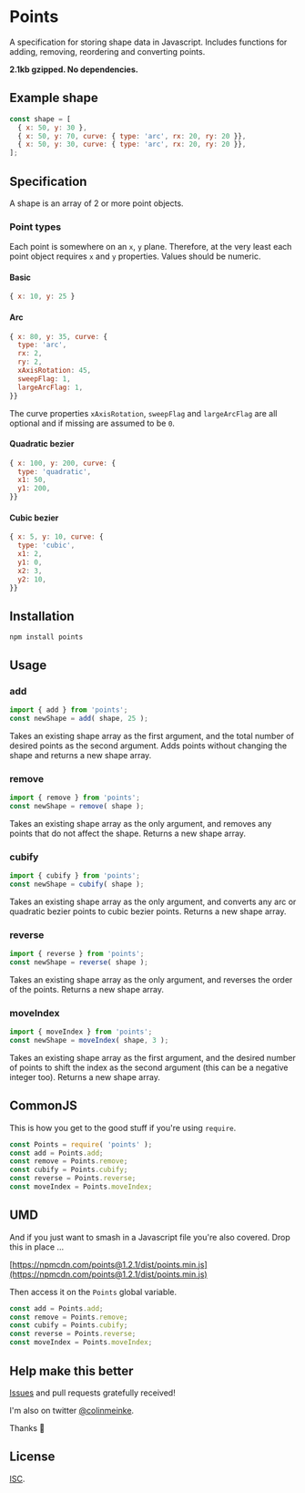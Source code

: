 # Points

A specification for storing shape data in Javascript. Includes
functions for adding, removing, reordering and converting
points.

**2.1kb gzipped. No dependencies.**

## Example shape

```js
const shape = [
  { x: 50, y: 30 },
  { x: 50, y: 70, curve: { type: 'arc', rx: 20, ry: 20 }},
  { x: 50, y: 30, curve: { type: 'arc', rx: 20, ry: 20 }},
];
```

## Specification

A shape is an array of 2 or more point objects.

### Point types

Each point is somewhere on an `x`, `y` plane. Therefore, at
the very least each point object requires `x` and `y`
properties. Values should be numeric.

#### Basic

```js
{ x: 10, y: 25 }
```

#### Arc

```js
{ x: 80, y: 35, curve: {
  type: 'arc',
  rx: 2,
  ry: 2,
  xAxisRotation: 45,
  sweepFlag: 1,
  largeArcFlag: 1,
}}
```

The curve properties `xAxisRotation`, `sweepFlag` and
`largeArcFlag` are all optional and if missing are assumed to
be `0`.

#### Quadratic bezier

```js
{ x: 100, y: 200, curve: {
  type: 'quadratic',
  x1: 50,
  y1: 200,
}}
```

#### Cubic bezier

```js
{ x: 5, y: 10, curve: {
  type: 'cubic',
  x1: 2,
  y1: 0,
  x2: 3,
  y2: 10,
}}
```

## Installation

```
npm install points
```

## Usage

### add

```js
import { add } from 'points';
const newShape = add( shape, 25 );
```

Takes an existing shape array as the first argument, and the
total number of desired points as the second argument. Adds
points without changing the shape and returns a new shape
array.

### remove

```js
import { remove } from 'points';
const newShape = remove( shape );
```

Takes an existing shape array as the only argument, and
removes any points that do not affect the shape. Returns a
new shape array.

### cubify

```js
import { cubify } from 'points';
const newShape = cubify( shape );
```

Takes an existing shape array as the only argument, and
converts any arc or quadratic bezier points to cubic bezier
points. Returns a new shape array.

### reverse

```js
import { reverse } from 'points';
const newShape = reverse( shape );
```

Takes an existing shape array as the only argument, and
reverses the order of the points. Returns a new shape array.

### moveIndex

```js
import { moveIndex } from 'points';
const newShape = moveIndex( shape, 3 );
```

Takes an existing shape array as the first argument, and the
desired number of points to shift the index as the second
argument (this can be a negative integer too). Returns a new
shape array.

## CommonJS

This is how you get to the good stuff if you're using
`require`.

```js
const Points = require( 'points' );
const add = Points.add;
const remove = Points.remove;
const cubify = Points.cubify;
const reverse = Points.reverse;
const moveIndex = Points.moveIndex;
```

## UMD

And if you just want to smash in a Javascript file you're
also covered. Drop this in place ...

[https://npmcdn.com/points@1.2.1/dist/points.min.js](https://npmcdn.com/points@1.2.1/dist/points.min.js)

Then access it on the `Points` global variable.

```js
const add = Points.add;
const remove = Points.remove;
const cubify = Points.cubify;
const reverse = Points.reverse;
const moveIndex = Points.moveIndex;
```

## Help make this better

[Issues](https://github.com/colinmeinke/points/issues/new)
and pull requests gratefully received!

I'm also on twitter [@colinmeinke](https://twitter.com/colinmeinke).

Thanks :star2:

## License

[ISC](./LICENSE.md).
